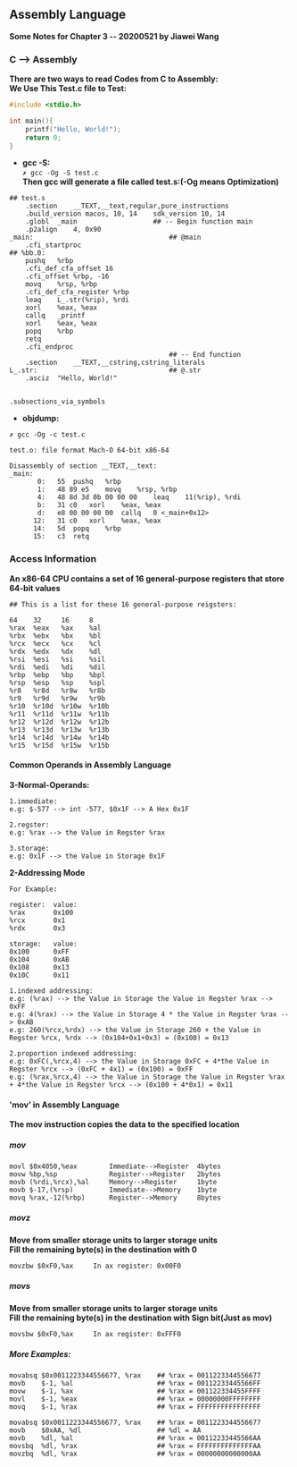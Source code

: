 ## Assembly Language 

**Some Notes for Chapter 3  -- 20200521 by Jiawei Wang**

### C --> Assembly
**There are two ways to read Codes from C to Assembly:<br>**
**We Use This Test.c file to Test:**
```c
#include <stdio.h>

int main(){
    printf("Hello, World!");
    return 0;
}

```
* **gcc -S:**<br>
```✗ gcc -Og -S test.c```<br>**Then gcc will generate a file called test.s:(-Og means Optimization)**<br>

```x86asm
## test.s
	.section	__TEXT,__text,regular,pure_instructions
	.build_version macos, 10, 14	sdk_version 10, 14
	.globl	_main                   ## -- Begin function main
	.p2align	4, 0x90
_main:                                  ## @main
	.cfi_startproc
## %bb.0:
	pushq	%rbp
	.cfi_def_cfa_offset 16
	.cfi_offset %rbp, -16
	movq	%rsp, %rbp
	.cfi_def_cfa_register %rbp
	leaq	L_.str(%rip), %rdi
	xorl	%eax, %eax
	callq	_printf
	xorl	%eax, %eax
	popq	%rbp
	retq
	.cfi_endproc
                                        ## -- End function
	.section	__TEXT,__cstring,cstring_literals
L_.str:                                 ## @.str
	.asciz	"Hello, World!"


.subsections_via_symbols

```

* **objdump:**<br>

```
✗ gcc -Og -c test.c

test.o:	file format Mach-O 64-bit x86-64

Disassembly of section __TEXT,__text:
_main:
       0:	55 	pushq	%rbp
       1:	48 89 e5 	movq	%rsp, %rbp
       4:	48 8d 3d 0b 00 00 00 	leaq	11(%rip), %rdi
       b:	31 c0 	xorl	%eax, %eax
       d:	e8 00 00 00 00 	callq	0 <_main+0x12>
      12:	31 c0 	xorl	%eax, %eax
      14:	5d 	popq	%rbp
      15:	c3 	retq

```
### Access Information

**An x86-64 CPU contains a set of 16 general-purpose registers that store 64-bit values<br>**
```x86asm
## This is a list for these 16 general-purpose reigsters:

64    32     16     8
%rax  %eax   %ax    %al
%rbx  %ebx   %bx    %bl
%rcx  %ecx   %cx    %cl
%rdx  %edx   %dx    %dl
%rsi  %esi   %si    %sil
%rdi  %edi   %di    %dil
%rbp  %ebp   %bp    %bpl
%rsp  %esp   %sp    %spl
%r8   %r8d   %r8w   %r8b
%r9   %r9d   %r9w   %r9b
%r10  %r10d  %r10w  %r10b
%r11  %r11d  %r11w  %r11b
%r12  %r12d  %r12w  %r12b
%r13  %r13d  %r13w  %r13b
%r14  %r14d  %r14w  %r14b
%r15  %r15d  %r15w  %r15b
```

#### Common Operands in Assembly Language
**3-Normal-Operands:**
```
1.immediate:
e.g: $-577 --> int -577, $0x1F --> A Hex 0x1F

2.regster:
e.g: %rax --> the Value in Regster %rax

3.storage:
e.g: 0x1F --> the Value in Storage 0x1F
```

**2-Addressing Mode**
```
For Example:

register:  value:
%rax       0x100
%rcx       0x1
%rdx       0x3

storage:   value:
0x100      0xFF
0x104      0xAB
0x108      0x13
0x10C      0x11

1.indexed addressing:
e.g: (%rax) --> the Value in Storage the Value in Regster %rax --> 0xFF
e.g: 4(%rax) --> the Value in Storage 4 * the Value in Regster %rax --> 0xAB
e.g: 260(%rcx,%rdx) --> the Value in Storage 260 + the Value in Regster %rcx, %rdx --> (0x104+0x1+0x3) = (0x108) = 0x13

2.proportion indexed addressing:
e.g: 0xFC(,%rcx,4) --> the Value in Storage 0xFC + 4*the Value in Regster %rcx --> (0xFC + 4x1) = (0x100) = 0xFF
e.g: (%rax,%rcx,4) --> the Value in Storage the Value in Regster %rax + 4*the Value in Regster %rcx --> (0x100 + 4*0x1) = 0x11 
```
#### 'mov' in Assembly Language
**The mov instruction copies the data to the specified location**

##### mov

```x86asm
movl $0x4050,%eax        Immediate-->Register  4bytes
movw %bp,%sp             Register-->Register   2bytes
movb (%rdi,%rcx),%al     Memory-->Register     1byte
movb $-17,(%rsp)         Immediate-->Memory    1byte
movq %rax,-12(%rbp)      Register-->Memory     8bytes

```
##### movz
**Move from smaller storage units to larger storage units<br>Fill the remaining byte(s) in the destination with 0**
```x86asm
movzbw $0xF0,%ax     In ax register: 0x00F0
```

##### movs
**Move from smaller storage units to larger storage units<br>Fill the remaining byte(s) in the destination with Sign bit(Just as mov)**
```x86asm
movsbw $0xF0,%ax     In ax register: 0xFFF0
```

##### More Examples:
```x86asm
movabsq $0x0011223344556677, %rax    ## %rax = 0011223344556677
movb    $-1, %al                     ## %rax = 00112233445566FF
movw    $-1, %ax                     ## %rax = 001122334455FFFF
movl    $-1, %eax                    ## %rax = 00000000FFFFFFFF
movq    $-1, %rax                    ## %rax = FFFFFFFFFFFFFFFF
```

```x86asm
movabsq $0x0011223344556677, %rax    ## %rax = 0011223344556677
movb    $0xAA, %dl                   ## %dl = AA
movb    %dl, %al                     ## %rax = 00112233445566AA
movsbq  %dl, %rax                    ## %rax = FFFFFFFFFFFFFFAA
movzbq  %dl, %rax                    ## %rax = 00000000000000AA
```



